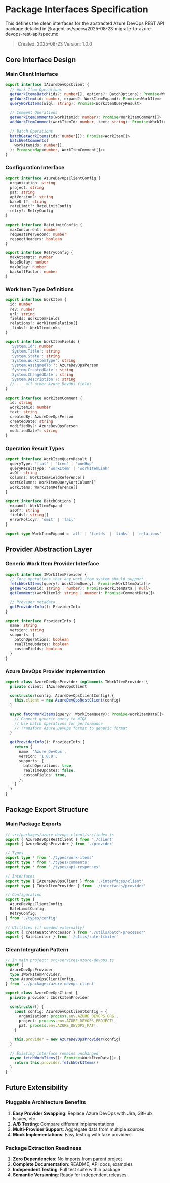 # Package Interfaces Specification

This defines the clean interfaces for the abstracted Azure DevOps REST API package detailed in @.agent-os/specs/2025-08-23-migrate-to-azure-devops-rest-api/spec.md

> Created: 2025-08-23
> Version: 1.0.0

## Core Interface Design

### Main Client Interface

```typescript
export interface IAzureDevOpsClient {
  // Work Item Operations
  getWorkItemsBatch(ids?: number[], options?: BatchOptions): Promise<WorkItem[]>
  getWorkItem(id: number, expand?: WorkItemExpand): Promise<WorkItem>
  queryWorkItems(wiql: string): Promise<WorkItemQueryResult>

  // Comment Operations
  getWorkItemComments(workItemId: number): Promise<WorkItemComment[]>
  addWorkItemComment(workItemId: number, text: string): Promise<WorkItemComment>

  // Batch Operations
  batchGetWorkItems(ids: number[]): Promise<WorkItem[]>
  batchGetComments(
    workItemIds: number[],
  ): Promise<Map<number, WorkItemComment[]>>
}
```

### Configuration Interface

```typescript
export interface AzureDevOpsClientConfig {
  organization: string
  project: string
  pat: string
  apiVersion?: string
  baseUrl?: string
  rateLimit?: RateLimitConfig
  retry?: RetryConfig
}

export interface RateLimitConfig {
  maxConcurrent: number
  requestsPerSecond: number
  respectHeaders: boolean
}

export interface RetryConfig {
  maxAttempts: number
  baseDelay: number
  maxDelay: number
  backoffFactor: number
}
```

### Work Item Type Definitions

```typescript
export interface WorkItem {
  id: number
  rev: number
  url: string
  fields: WorkItemFields
  relations?: WorkItemRelation[]
  _links?: WorkItemLinks
}

export interface WorkItemFields {
  'System.Id': number
  'System.Title': string
  'System.State': string
  'System.WorkItemType': string
  'System.AssignedTo'?: AzureDevOpsPerson
  'System.CreatedDate': string
  'System.ChangedDate': string
  'System.Description'?: string
  // ... all other Azure DevOps fields
}

export interface WorkItemComment {
  id: string
  workItemId: number
  text: string
  createdBy: AzureDevOpsPerson
  createdDate: string
  modifiedBy?: AzureDevOpsPerson
  modifiedDate?: string
}
```

### Operation Result Types

```typescript
export interface WorkItemQueryResult {
  queryType: 'flat' | 'tree' | 'oneHop'
  queryResultType: 'workItem' | 'workItemLink'
  asOf: string
  columns: WorkItemFieldReference[]
  sortColumns: WorkItemQuerySortColumn[]
  workItems: WorkItemReference[]
}

export interface BatchOptions {
  expand?: WorkItemExpand
  asOf?: string
  fields?: string[]
  errorPolicy?: 'omit' | 'fail'
}

export type WorkItemExpand = 'all' | 'fields' | 'links' | 'relations'
```

## Provider Abstraction Layer

### Generic Work Item Provider Interface

```typescript
export interface IWorkItemProvider {
  // Core operations that any work item system should support
  fetchWorkItems(query?: WorkItemQuery): Promise<WorkItemData[]>
  getWorkItem(id: string | number): Promise<WorkItemData | null>
  getComments(workItemId: string | number): Promise<CommentData[]>

  // Provider metadata
  getProviderInfo(): ProviderInfo
}

export interface ProviderInfo {
  name: string
  version: string
  supports: {
    batchOperations: boolean
    realTimeUpdates: boolean
    customFields: boolean
  }
}
```

### Azure DevOps Provider Implementation

```typescript
export class AzureDevOpsProvider implements IWorkItemProvider {
  private client: IAzureDevOpsClient

  constructor(config: AzureDevOpsClientConfig) {
    this.client = new AzureDevOpsRestClient(config)
  }

  async fetchWorkItems(query?: WorkItemQuery): Promise<WorkItemData[]> {
    // Convert generic query to WIQL
    // Use batch operations for performance
    // Transform Azure DevOps format to generic format
  }

  getProviderInfo(): ProviderInfo {
    return {
      name: 'Azure DevOps',
      version: '1.0.0',
      supports: {
        batchOperations: true,
        realTimeUpdates: false,
        customFields: true,
      },
    }
  }
}
```

## Package Export Structure

### Main Package Exports

```typescript
// src/packages/azure-devops-client/src/index.ts
export { AzureDevOpsRestClient } from './client'
export { AzureDevOpsProvider } from './provider'

// Types
export type * from './types/work-items'
export type * from './types/comments'
export type * from './types/api-responses'

// Interfaces
export type { IAzureDevOpsClient } from './interfaces/client'
export type { IWorkItemProvider } from './interfaces/provider'

// Configuration
export type {
  AzureDevOpsClientConfig,
  RateLimitConfig,
  RetryConfig,
} from './types/config'

// Utilities (if needed externally)
export { createBatchProcessor } from './utils/batch-processor'
export { RateLimiter } from './utils/rate-limiter'
```

### Clean Integration Pattern

```typescript
// In main project: src/services/azure-devops.ts
import {
  AzureDevOpsProvider,
  type IWorkItemProvider,
  type AzureDevOpsClientConfig,
} from '../packages/azure-devops-client'

export class AzureDevOpsClient {
  private provider: IWorkItemProvider

  constructor() {
    const config: AzureDevOpsClientConfig = {
      organization: process.env.AZURE_DEVOPS_ORG!,
      project: process.env.AZURE_DEVOPS_PROJECT!,
      pat: process.env.AZURE_DEVOPS_PAT!,
    }

    this.provider = new AzureDevOpsProvider(config)
  }

  // Existing interface remains unchanged
  async fetchWorkItems(): Promise<WorkItemData[]> {
    return this.provider.fetchWorkItems()
  }
}
```

## Future Extensibility

### Pluggable Architecture Benefits

1. **Easy Provider Swapping**: Replace Azure DevOps with Jira, GitHub Issues, etc.
2. **A/B Testing**: Compare different implementations
3. **Multi-Provider Support**: Aggregate data from multiple sources
4. **Mock Implementations**: Easy testing with fake providers

### Package Extraction Readiness

1. **Zero Dependencies**: No imports from parent project
2. **Complete Documentation**: README, API docs, examples
3. **Independent Testing**: Full test suite within package
4. **Semantic Versioning**: Ready for independent releases
